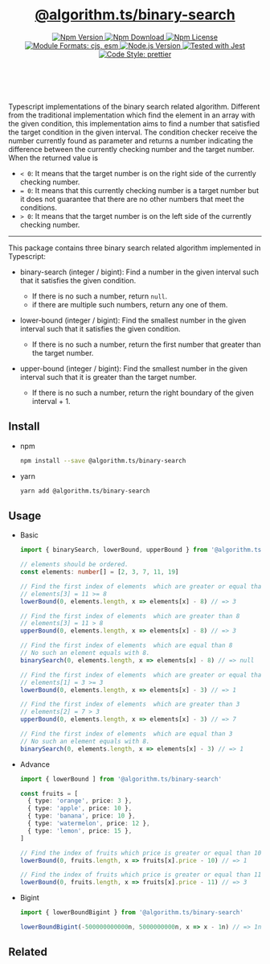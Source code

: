 <header>
  <h1 align="center">
    <a href="https://github.com/guanghechen/algorithm.ts/tree/@algorithm.ts/binary-search@3.1.0/packages/binary-search#readme">@algorithm.ts/binary-search</a>
  </h1>
  <div align="center">
    <a href="https://www.npmjs.com/package/@algorithm.ts/binary-search">
      <img
        alt="Npm Version"
        src="https://img.shields.io/npm/v/@algorithm.ts/binary-search.svg"
      />
    </a>
    <a href="https://www.npmjs.com/package/@algorithm.ts/binary-search">
      <img
        alt="Npm Download"
        src="https://img.shields.io/npm/dm/@algorithm.ts/binary-search.svg"
      />
    </a>
    <a href="https://www.npmjs.com/package/@algorithm.ts/binary-search">
      <img
        alt="Npm License"
        src="https://img.shields.io/npm/l/@algorithm.ts/binary-search.svg"
      />
    </a>
    <a href="#install">
      <img
        alt="Module Formats: cjs, esm"
        src="https://img.shields.io/badge/module_formats-cjs%2C%20esm-green.svg"
      />
    </a>
    <a href="https://github.com/nodejs/node">
      <img
        alt="Node.js Version"
        src="https://img.shields.io/node/v/@algorithm.ts/binary-search"
      />
    </a>
    <a href="https://github.com/facebook/jest">
      <img
        alt="Tested with Jest"
        src="https://img.shields.io/badge/tested_with-jest-9c465e.svg"
      />
    </a>
    <a href="https://github.com/prettier/prettier">
      <img
        alt="Code Style: prettier"
        src="https://img.shields.io/badge/code_style-prettier-ff69b4.svg?style=flat-square"
      />
    </a>
  </div>
</header>
<br/>


Typescript implementations of the binary search related algorithm. Different from the traditional
implementation which find the element in an array with the given condition, this implementation aims
to find a number that satisfied the target condition in the given interval. The condition checker
receive the number currently found as parameter and returns a number indicating the difference
between the currently checking number and the target number. When the returned value is

* `< 0`: It means that the target number is on the right side of the currently checking number.
* `= 0`: It means that this currently checking number is a target number but it does not guarantee
  that there are no other numbers that meet the conditions.
* `> 0`: It means that the target number is on the left side of the currently checking number.

---

This package contains three binary search related algorithm implemented in Typescript:

* binary-search (integer / bigint): Find a number in the given interval such that it satisfies the
  given condition.
  
  - If there is no such a number, return `null`.
  - if there are multiple such numbers, return any one of them.

* lower-bound (integer / bigint): Find the smallest number in the given interval such that it
  satisfies the given condition.

  - If there is no such a number, return the first number that greater than the target number.

* upper-bound (integer / bigint): Find the smallest number in the given interval such that it
  is greater than the target number.

  - If there is no such a number, return the right boundary of the given interval + 1.


## Install

* npm

  ```bash
  npm install --save @algorithm.ts/binary-search
  ```

* yarn

  ```bash
  yarn add @algorithm.ts/binary-search
  ```


## Usage

* Basic

  ```typescript
  import { binarySearch, lowerBound, upperBound } from '@algorithm.ts/binary-search'

  // elements should be ordered.
  const elements: number[] = [2, 3, 7, 11, 19]
  
  // Find the first index of elements  which are greater or equal than 8
  // elements[3] = 11 >= 8
  lowerBound(0, elements.length, x => elements[x] - 8) // => 3

  // Find the first index of elements  which are greater than 8
  // elements[3] = 11 > 8
  upperBound(0, elements.length, x => elements[x] - 8) // => 3

  // Find the first index of elements  which are equal than 8
  // No such an element equals with 8.
  binarySearch(0, elements.length, x => elements[x] - 8) // => null

  // Find the first index of elements  which are greater or equal than 3
  // elements[1] = 3 >= 3
  lowerBound(0, elements.length, x => elements[x] - 3) // => 1

  // Find the first index of elements  which are greater than 3
  // elements[2] = 7 > 3
  upperBound(0, elements.length, x => elements[x] - 3) // => 7

  // Find the first index of elements  which are equal than 3
  // No such an element equals with 8.
  binarySearch(0, elements.length, x => elements[x] - 3) // => 1
  ```

* Advance

  ```typescript
  import { lowerBound ] from '@algorithm.ts/binary-search'

  const fruits = [
    { type: 'orange', price: 3 },
    { type: 'apple', price: 10 },
    { type: 'banana', price: 10 },
    { type: 'watermelon', price: 12 },
    { type: 'lemon', price: 15 },
  ]

  // Find the index of fruits which price is greater or equal than 10
  lowerBound(0, fruits.length, x => fruits[x].price - 10) // => 1

  // Find the index of fruits which price is greater or equal than 11
  lowerBound(0, fruits.length, x => fruits[x].price - 11) // => 3
  ```

* Bigint

  ```typescript
  import { lowerBoundBigint } from '@algorithm.ts/binary-search'

  lowerBoundBigint(-500000000000n, 5000000000n, x => x - 1n) // => 1n
  ```


## Related


[homepage]: https://github.com/guanghechen/algorithm.ts/tree/@algorithm.ts/binary-search@3.1.0/packages/binary-search#readme
